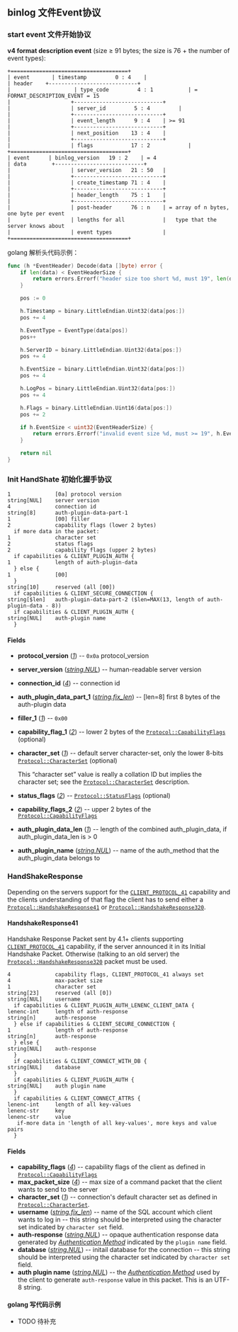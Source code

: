 

 

## binlog 文件Event协议

### start event 文件开始协议

**v4 format description event**  (size ≥ 91 bytes; the size is 76 + the number of event types):

```
+=====================================+
| event 	  | timestamp         0 : 4    |
| header 	+----------------------------+
|        			 | type_code         4 : 1           | = FORMAT_DESCRIPTION_EVENT = 15
|        			+----------------------------+
|        			| server_id         5 : 4         |
|        			+----------------------------+
|        			| event_length      9 : 4    | >= 91
|        			+----------------------------+
|        			| next_position    13 : 4    |
|        			+----------------------------+
|        			| flags            17 : 2   		 |
+=====================================+
| event 	 | binlog_version   19 : 2    | = 4
| data   	  +----------------------------+
|        			| server_version   21 : 50   |
|        			+----------------------------+
|        			| create_timestamp 71 : 4    |
|        			+----------------------------+
|        			| header_length    75 : 1    |
|        			+----------------------------+
|        			| post-header      76 : n    | = array of n bytes, one byte per event
|        			| lengths for all            |   type that the server knows about
|        			| event types                |
+=====================================+
```

golang 解析头代码示例：

```go
func (h *EventHeader) Decode(data []byte) error {
	if len(data) < EventHeaderSize {
		return errors.Errorf("header size too short %d, must 19", len(data))
	}

	pos := 0

	h.Timestamp = binary.LittleEndian.Uint32(data[pos:])
	pos += 4

	h.EventType = EventType(data[pos])
	pos++

	h.ServerID = binary.LittleEndian.Uint32(data[pos:])
	pos += 4

	h.EventSize = binary.LittleEndian.Uint32(data[pos:])
	pos += 4

	h.LogPos = binary.LittleEndian.Uint32(data[pos:])
	pos += 4

	h.Flags = binary.LittleEndian.Uint16(data[pos:])
	pos += 2

	if h.EventSize < uint32(EventHeaderSize) {
		return errors.Errorf("invalid event size %d, must >= 19", h.EventSize)
	}

	return nil
}
```

### Init HandShate 初始化握手协议

```
1              [0a] protocol version
string[NUL]    server version
4              connection id
string[8]      auth-plugin-data-part-1
1              [00] filler
2              capability flags (lower 2 bytes)
  if more data in the packet:
1              character set
2              status flags
2              capability flags (upper 2 bytes)
  if capabilities & CLIENT_PLUGIN_AUTH {
1              length of auth-plugin-data
  } else {
1              [00]
  }
string[10]     reserved (all [00])
  if capabilities & CLIENT_SECURE_CONNECTION {
string[$len]   auth-plugin-data-part-2 ($len=MAX(13, length of auth-plugin-data - 8))
  if capabilities & CLIENT_PLUGIN_AUTH {
string[NUL]    auth-plugin name
  }
```

#### Fields

- **protocol_version** ([*1*](https://dev.mysql.com/doc/internals/en/describing-packets.html#type-1)) -- `0x0a` protocol_version

- **server_version** ([*string.NUL*](https://dev.mysql.com/doc/internals/en/describing-packets.html#type-string.NUL)) -- human-readable server version

- **connection_id** ([*4*](https://dev.mysql.com/doc/internals/en/describing-packets.html#type-4)) -- connection id

- **auth_plugin_data_part_1** ([*string.fix_len*](https://dev.mysql.com/doc/internals/en/describing-packets.html#type-string.fix_len)) -- [len=8] first 8 bytes of the auth-plugin data

- **filler_1** ([*1*](https://dev.mysql.com/doc/internals/en/describing-packets.html#type-1)) -- `0x00`

- **capability_flag_1** ([*2*](https://dev.mysql.com/doc/internals/en/describing-packets.html#type-2)) -- lower 2 bytes of the [`Protocol::CapabilityFlags`](https://dev.mysql.com/doc/internals/en/capability-flags.html#packet-Protocol::CapabilityFlags) (optional)

- **character_set** ([*1*](https://dev.mysql.com/doc/internals/en/describing-packets.html#type-1)) -- default server character-set, only the lower 8-bits [`Protocol::CharacterSet`](https://dev.mysql.com/doc/internals/en/character-set.html#packet-Protocol::CharacterSet) (optional)

  This “character set” value is really a collation ID but implies the character set; see the [`Protocol::CharacterSet`](https://dev.mysql.com/doc/internals/en/character-set.html#packet-Protocol::CharacterSet) description.

- **status_flags** ([*2*](https://dev.mysql.com/doc/internals/en/describing-packets.html#type-2)) -- [`Protocol::StatusFlags`](https://dev.mysql.com/doc/internals/en/status-flags.html#packet-Protocol::StatusFlags) (optional)

- **capability_flags_2** ([*2*](https://dev.mysql.com/doc/internals/en/describing-packets.html#type-2)) -- upper 2 bytes of the [`Protocol::CapabilityFlags`](https://dev.mysql.com/doc/internals/en/capability-flags.html#packet-Protocol::CapabilityFlags)

- **auth_plugin_data_len** ([*1*](https://dev.mysql.com/doc/internals/en/describing-packets.html#type-1)) -- length of the combined auth_plugin_data, if auth_plugin_data_len is > 0

- **auth_plugin_name** ([*string.NUL*](https://dev.mysql.com/doc/internals/en/describing-packets.html#type-string.NUL)) -- name of the auth_method that the auth_plugin_data belongs to

### HandShakeResponse

Depending on the servers support for the [`CLIENT_PROTOCOL_41`](https://dev.mysql.com/doc/internals/en/capability-flags.html#flag-CLIENT_PROTOCOL_41) capability and the clients understanding of that flag the client has to send either a [`Protocol::HandshakeResponse41`](https://dev.mysql.com/doc/internals/en/connection-phase-packets.html#packet-Protocol::HandshakeResponse41) or [`Protocol::HandshakeResponse320`](https://dev.mysql.com/doc/internals/en/connection-phase-packets.html#packet-Protocol::HandshakeResponse320).



#### HandshakeResponse41

Handshake Response Packet sent by 4.1+ clients supporting [`CLIENT_PROTOCOL_41`](https://dev.mysql.com/doc/internals/en/capability-flags.html#flag-CLIENT_PROTOCOL_41) capability, if the server announced it in its Initial Handshake Packet. Otherwise (talking to an old server) the [`Protocol::HandshakeResponse320`](https://dev.mysql.com/doc/internals/en/connection-phase-packets.html#packet-Protocol::HandshakeResponse320) packet must be used.

```
4              capability flags, CLIENT_PROTOCOL_41 always set
4              max-packet size
1              character set
string[23]     reserved (all [0])
string[NUL]    username
  if capabilities & CLIENT_PLUGIN_AUTH_LENENC_CLIENT_DATA {
lenenc-int     length of auth-response
string[n]      auth-response
  } else if capabilities & CLIENT_SECURE_CONNECTION {
1              length of auth-response
string[n]      auth-response
  } else {
string[NUL]    auth-response
  }
  if capabilities & CLIENT_CONNECT_WITH_DB {
string[NUL]    database
  }
  if capabilities & CLIENT_PLUGIN_AUTH {
string[NUL]    auth plugin name
  }
  if capabilities & CLIENT_CONNECT_ATTRS {
lenenc-int     length of all key-values
lenenc-str     key
lenenc-str     value
   if-more data in 'length of all key-values', more keys and value pairs
  }
```

#### Fields

- **capability_flags** ([*4*](https://dev.mysql.com/doc/internals/en/describing-packets.html#type-4)) -- capability flags of the client as defined in [`Protocol::CapabilityFlags`](https://dev.mysql.com/doc/internals/en/capability-flags.html#packet-Protocol::CapabilityFlags)
- **max_packet_size** ([*4*](https://dev.mysql.com/doc/internals/en/describing-packets.html#type-4)) -- max size of a command packet that the client wants to send to the server
- **character_set** ([*1*](https://dev.mysql.com/doc/internals/en/describing-packets.html#type-1)) -- connection's default character set as defined in [`Protocol::CharacterSet`](https://dev.mysql.com/doc/internals/en/character-set.html#packet-Protocol::CharacterSet).
- **username** ([*string.fix_len*](https://dev.mysql.com/doc/internals/en/describing-packets.html#type-string.fix_len)) -- name of the SQL account which client wants to log in -- this string should be interpreted using the character set indicated by `character set` field.
- **auth-response** ([*string.NUL*](https://dev.mysql.com/doc/internals/en/describing-packets.html#type-string.NUL)) -- opaque authentication response data generated by [*Authentication Method*](https://dev.mysql.com/doc/internals/en/authentication-method.html) indicated by the `plugin name` field.
- **database** ([*string.NUL*](https://dev.mysql.com/doc/internals/en/describing-packets.html#type-string.NUL)) -- initail database for the connection -- this string should be interpreted using the character set indicated by `character set` field.
- **auth plugin name** ([*string.NUL*](https://dev.mysql.com/doc/internals/en/describing-packets.html#type-string.NUL)) -- the [*Authentication Method*](https://dev.mysql.com/doc/internals/en/authentication-method.html) used by the client to generate `auth-response` value in this packet. This is an UTF-8 string.

#### golang 写代码示例

- TODO 待补充











